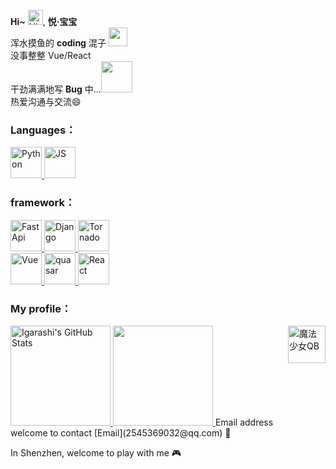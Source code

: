 **Hi~** <img src='https://qpluspicture.oss-cn-beijing.aliyuncs.com/6LjjQA/Hi.gif' alt='Hi' width="24"/>, **悦·宝宝**</br>
浑水摸鱼的 **coding** 混子 <img src="https://media.giphy.com/media/WUlplcMpOCEmTGBtBW/giphy.gif" width="30"><br/>
没事整整 Vue/React <br/>
干劲满满地写 **Bug** 中...<img src="https://media.giphy.com/media/mGcNjsfWAjY5AEZNw6/giphy.gif" width="50"><br/>
热爱沟通与交流😄

<!--
- 🔭 I’m currently working on ...
- 🌱 I’m currently learning ...
- 👯 I’m looking to collaborate on ...
- 🤔 I’m looking for help with ...
- 💬 Ask me about ...
- 📫 How to reach me: ...
- 😄 Pronouns: ...
- ⚡ Fun fact: ...
-->
### Languages：

<a href="https://www.python.org/">
  <img src="http://www.igarashi.icu:8999/img/python.png" alt="Python" height="50"/>
</a>
<a href="https://www.javascript.com/">
  <img src="http://www.igarashi.icu:8999/img/js.png" alt="JS" height="50"/>
</a>

### framework：
<a href="https://fastapi.tiangolo.com/">
  <img src="http://www.igarashi.icu:8999/img/fastapi.png" alt="FastApi" height="50"/>
</a>
<a href="https://www.djangoproject.com/">
  <img src="http://www.igarashi.icu:8999/img/Django.png" alt="Django" height="50"/>
</a>
<a href="https://www.tornadoweb.org/">
  <img src="http://www.igarashi.icu:8999/img/tornado.png" alt="Tornado" height="50"/>
</a>

<br/>

<a href="https://v3.cn.vuejs.org/">
  <img src="http://www.igarashi.icu:8999/img/vue.png" alt="Vue" height="50"/>
</a>
<a href="https://quasar.dev/">
  <img src="http://www.igarashi.icu:8999/img/quasar.png" alt="quasar" height="50"/>
</a>
<a href="https://facebook.github.io/react/">
  <img src="http://www.igarashi.icu:8999/img/react.png" alt="React" height="50"/>
</a>

### My profile：

<a href="https://github.com/Igarashi-G">
  <img height="160em" src="https://bad-apple-github-readme.vercel.app/api?show_bg=1&username=Igarashi-G&show_icons=true" alt="Igarashi's GitHub Stats" />
  <img height="160em" src="https://github-readme-stats.vercel.app/api/top-langs/?username=Igarashi-G&hide=html,less&theme=radical&layout=compact" />
</a>

<img src="http://www.igarashi.icu:8999/img/qb.gif" alt="魔法少女QB" height="60" align="right"/>
Email address welcome to contact [Email](2545369032@qq.com) 💌

In Shenzhen, welcome to play with me 🎮

